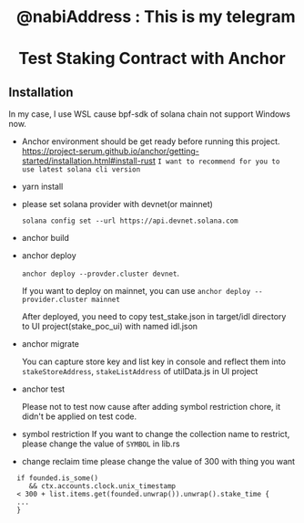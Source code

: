 <div align="right">
  <h1>@nabiAddress : This is my telegram</h1>
  </div>
<div align="center">
  <h1>Test Staking Contract with Anchor</h1>
</div>

## Installation

In my case, I use WSL cause bpf-sdk of solana chain not support Windows now. 

- Anchor environment should be get ready before running this project.  
    https://project-serum.github.io/anchor/getting-started/installation.html#install-rust
`I want to recommend for you to use latest solana cli version`
- yarn install
- please set solana provider with devnet(or mainnet)

  `solana config set --url https://api.devnet.solana.com`
- anchor build
- anchor deploy
    
    `anchor deploy --provder.cluster devnet`.
    
    If you want to deploy on mainnet, you can use `anchor deploy --provider.cluster mainnet`
    
    After deployed, you need to copy test_stake.json in target/idl directory to UI project(stake_poc_ui) with named idl.json
- anchor migrate

  You can capture store key and list key in console and reflect them into `stakeStoreAddress`, `stakeListAddress` of utilData.js in UI project
- anchor test
    
    Please not to test now cause after adding symbol restriction chore, it didn't be applied on test code.
- symbol restriction
    If you want to change the collection name to restrict, please change the value of `SYMBOL` in lib.rs
- change reclaim time
  please change the value of 300 with thing you want
```
  if founded.is_some()
     && ctx.accounts.clock.unix_timestamp
  < 300 + list.items.get(founded.unwrap()).unwrap().stake_time {  
  ... 
  }
  ```
